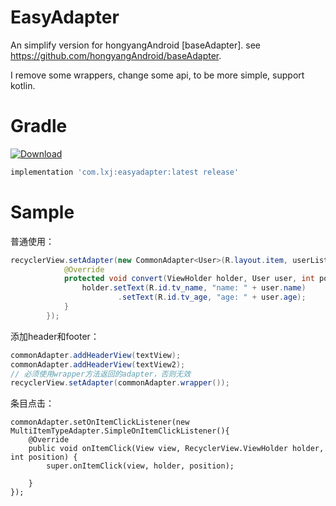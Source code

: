 # EasyAdapter
An simplify version for hongyangAndroid [baseAdapter]. see https://github.com/hongyangAndroid/baseAdapter.

I remove some wrappers, change some api, to be more simple, support kotlin.

# Gradle
[ ![Download](https://api.bintray.com/packages/li-xiaojun/jrepo/easyadapter/images/download.svg) ](https://bintray.com/li-xiaojun/jrepo/easyadapter/_latestVersion)
```groovy
implementation 'com.lxj:easyadapter:latest release'
```

# Sample
普通使用：
```java
recyclerView.setAdapter(new CommonAdapter<User>(R.layout.item, userList) {
            @Override
            protected void convert(ViewHolder holder, User user, int position) {
                holder.setText(R.id.tv_name, "name: " + user.name)
                        .setText(R.id.tv_age, "age: " + user.age);
            }
        });
```

添加header和footer：
```java
commonAdapter.addHeaderView(textView);
commonAdapter.addHeaderView(textView2);
// 必须使用wrapper方法返回的adapter，否则无效
recyclerView.setAdapter(commonAdapter.wrapper());
```

条目点击：
```
commonAdapter.setOnItemClickListener(new MultiItemTypeAdapter.SimpleOnItemClickListener(){
    @Override
    public void onItemClick(View view, RecyclerView.ViewHolder holder, int position) {
        super.onItemClick(view, holder, position);

    }
});
```